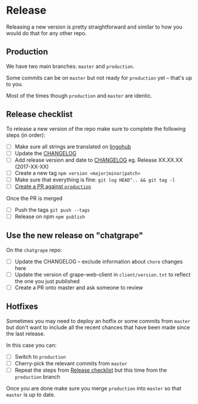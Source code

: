 # Release

Releasing a new version is pretty straightforward and similar to how you would do that for any other repo.

## Production

We have two main branches: `master` and `production`.

Some commits can be on `master` but not ready for `production` yet – that's up to you.

Most of the times though `production` and `master` are identic.

## Release checklist

To release a new version of the repo make sure to complete the following steps (in order):

- [ ] Make sure all strings are translated on [lingohub](https://translate.lingohub.com/ubergrape-gmbh/web-client/dashboard)
- [ ] Update the [CHANGELOG](../CHANGELOG.md)
- [ ] Add release version and date to [CHANGELOG](../CHANGELOG.md) eg. Release XX.XX.XX (2017-XX-XX)
- [ ] Create a new tag `npm version <major|minor|patch>`
- [ ] Make sure that everything is fine: `git log HEAD^.. && git tag -l`
- [ ] [Create a PR against `production`](https://github.com/ubergrape/grape-web-client/compare/production?expand=1)

Once the PR is merged

- [ ] Push the tags `git push --tags`
- [ ] Release on npm `npm publish`

## Use the new release on "chatgrape"

On the `chatgrape` repo:

- [ ] Update the CHANGELOG – exclude information about `chore` changes here
- [ ] Update the version of grape-web-client in `client/version.txt` to reflect the one you just published
- [ ] Create a PR onto master and ask someone to review

## Hotfixes

Sometimes you may need to deploy an hotfix or some commits from `master` but don't want to include all the recent chances that have been made since the last release.

In this case you can:

- [ ] Switch to `production`
- [ ] Cherry-pick the relevant commits from `master`
- [ ] Repeat the steps from [Release checklist](#release-checklist) but this time from the `production` branch

Once you are done make sure you merge `production` into `master` so that `master` is up to date.
